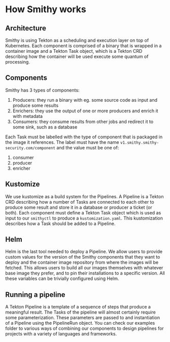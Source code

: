 # How Smithy works

## Architecture

Smithy is using Tekton as a scheduling and execution layer on top of Kubernetes.
Each component is
comprised of a binary that is wrapped in a container image and a Tekton Task
object, which is a Tekton CRD describing how the container will be used execute
some quantum of processing.

## Components

Smithy has 3 types of components:

1. Producers: they run a binary with eg. some source code as input and produce
   some results
2. Enrichers: they use the output of one or more producers and enrich it with
   metadata
3. Consumers: they consume results from other jobs and redirect it to some sink,
   such as a database

Each Task must be labelled with the type of component that is packaged in the
image it references.
The label must have the name `v1.smithy.smithy-security.com/component` and the value
must be one of:

1. consumer
2. producer
3. enricher

## Kustomize

We use kustomize as a build system for the Pipelines. A Pipeline is a Tekton CRD
describing how a number of Tasks are connected to each other to produce some
result and store it in a database or producer a ticket (or both).
Each component must define a Tekton Task object which is used as input to our
`smithyctl`
to produce a `kustomization.yaml`. This kustomization describes how a Task
should be added to a Pipeline.

## Helm

Helm is the last tool needed to deploy a Pipeline. We allow users to provide
custom values for the version of the Smithy components that they want to deploy
and the container image repository from where the images will be fetched. This
allows users to build all our images themselves with whatever base image they
prefer, and to pin their installations to a specific version. All these
variables can be trivially configured using Helm.

## Running a pipeline

A Tekton Pipeline is a template of a sequence of steps that produce a meaningful
result. The Tasks of the pipeline will almost certainly require some
parameterization. These parameters are passed to and instantiation of a Pipeline
using the PipelineRun object. You can check our examples folder to various ways
of combining our components to design pipelines for projects with a variety of
languages and frameworks.
